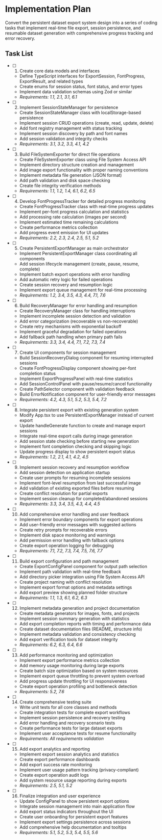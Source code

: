 # Implementation Plan

Convert the persistent dataset export system design into a series of coding tasks that implement real-time file export, session persistence, and resumable dataset generation with comprehensive progress tracking and error recovery.

## Task List

- [ ] 1. Create core data models and interfaces
  - Define TypeScript interfaces for ExportSession, FontProgress, ExportResult, and related types
  - Create enums for session status, font status, and error types
  - Implement data validation schemas using Zod or similar
  - _Requirements: 1.1, 2.1, 3.1, 6.1_

- [ ] 2. Implement SessionStateManager for persistence
  - Create SessionStateManager class with localStorage-based persistence
  - Implement session CRUD operations (create, read, update, delete)
  - Add font registry management with status tracking
  - Implement session discovery by path and font names
  - Add session validation and integrity checks
  - _Requirements: 3.1, 3.2, 3.3, 4.1, 4.2_

- [ ] 3. Build FileSystemExporter for direct file operations
  - Create FileSystemExporter class using File System Access API
  - Implement directory structure creation and management
  - Add image export functionality with proper naming conventions
  - Implement metadata file generation (JSON format)
  - Add path validation and disk space checking
  - Create file integrity verification methods
  - _Requirements: 1.1, 1.2, 1.4, 6.1, 6.2, 6.5_

- [ ] 4. Develop FontProgressTracker for detailed progress monitoring
  - Create FontProgressTracker class with real-time progress updates
  - Implement per-font progress calculation and statistics
  - Add processing rate calculation (images per second)
  - Implement estimated time remaining calculations
  - Create performance metrics collection
  - Add progress event emission for UI updates
  - _Requirements: 2.2, 2.3, 2.4, 2.5, 5.1, 5.2_

- [ ] 5. Create PersistentExportManager as main orchestrator
  - Implement PersistentExportManager class coordinating all components
  - Add session lifecycle management (create, pause, resume, complete)
  - Implement batch export operations with error handling
  - Add automatic retry logic for failed operations
  - Create session recovery and resumption logic
  - Implement export queue management for real-time processing
  - _Requirements: 1.2, 3.4, 3.5, 4.3, 4.4, 7.1, 7.6_

- [ ] 6. Build RecoveryManager for error handling and resumption
  - Create RecoveryManager class for handling interruptions
  - Implement incomplete session detection and validation
  - Add error categorization (recoverable vs non-recoverable)
  - Create retry mechanisms with exponential backoff
  - Implement graceful degradation for failed operations
  - Add fallback path handling when primary path fails
  - _Requirements: 3.3, 3.4, 4.4, 7.1, 7.2, 7.3, 7.4_

- [ ] 7. Create UI components for session management
  - Build SessionRecoveryDialog component for resuming interrupted sessions
  - Create FontProgressDisplay component showing per-font completion status
  - Implement ExportProgressPanel with real-time statistics
  - Add SessionControlPanel with pause/resume/cancel functionality
  - Create PathSelector component with validation feedback
  - Build ErrorNotification component for user-friendly error messages
  - _Requirements: 4.2, 4.3, 5.1, 5.2, 5.3, 5.4, 7.2_

- [ ] 8. Integrate persistent export with existing generation system
  - Modify App.tsx to use PersistentExportManager instead of current export
  - Update handleGenerate function to create and manage export sessions
  - Integrate real-time export calls during image generation
  - Add session state checking before starting new generation
  - Implement font completion checking and skipping logic
  - Update progress display to show persistent export status
  - _Requirements: 1.2, 2.1, 4.1, 4.2, 4.5_

- [ ] 9. Implement session recovery and resumption workflow
  - Add session detection on application startup
  - Create user prompts for resuming incomplete sessions
  - Implement font-level resumption from last successful image
  - Add validation of existing exported files before resuming
  - Create conflict resolution for partial exports
  - Implement session cleanup for completed/abandoned sessions
  - _Requirements: 3.3, 3.4, 3.5, 4.3, 4.4, 4.5_

- [ ] 10. Add comprehensive error handling and user feedback
  - Implement error boundary components for export operations
  - Add user-friendly error messages with suggested actions
  - Create retry prompts for recoverable errors
  - Implement disk space monitoring and warnings
  - Add permission error handling with fallback options
  - Create export operation logging for debugging
  - _Requirements: 7.1, 7.2, 7.3, 7.4, 7.5, 7.6, 7.7_

- [ ] 11. Build export configuration and path management
  - Create ExportConfigPanel component for output path selection
  - Implement path validation with real-time feedback
  - Add directory picker integration using File System Access API
  - Create project naming with conflict resolution
  - Implement export format options and metadata settings
  - Add export preview showing planned folder structure
  - _Requirements: 1.1, 1.3, 6.1, 6.2, 6.3_

- [ ] 12. Implement metadata generation and project documentation
  - Create metadata generators for images, fonts, and projects
  - Implement session summary generation with statistics
  - Add export completion reports with timing and performance data
  - Create dataset documentation files (README, structure info)
  - Implement metadata validation and consistency checking
  - Add export verification tools for dataset integrity
  - _Requirements: 6.2, 6.3, 6.4, 6.6_

- [ ] 13. Add performance monitoring and optimization
  - Implement export performance metrics collection
  - Add memory usage monitoring during large exports
  - Create batch size optimization based on system resources
  - Implement export queue throttling to prevent system overload
  - Add progress update throttling for UI responsiveness
  - Create export operation profiling and bottleneck detection
  - _Requirements: 5.2, 7.6_

- [ ] 14. Create comprehensive testing suite
  - Write unit tests for all core classes and methods
  - Create integration tests for complete export workflows
  - Implement session persistence and recovery testing
  - Add error handling and recovery scenario tests
  - Create performance tests for large dataset exports
  - Implement user acceptance tests for resume functionality
  - _Requirements: All requirements validation_

- [ ] 15. Add export analytics and reporting
  - Implement export session analytics and statistics
  - Create export performance dashboards
  - Add export success rate monitoring
  - Implement user usage pattern tracking (privacy-compliant)
  - Create export operation audit logs
  - Add system resource usage reporting during exports
  - _Requirements: 2.5, 5.1, 5.2_

- [ ] 16. Finalize integration and user experience
  - Update ConfigPanel to show persistent export options
  - Integrate session management into main application flow
  - Add export status indicators throughout the UI
  - Create user onboarding for persistent export features
  - Implement export settings persistence across sessions
  - Add comprehensive help documentation and tooltips
  - _Requirements: 5.1, 5.2, 5.3, 5.4, 5.5, 5.6_